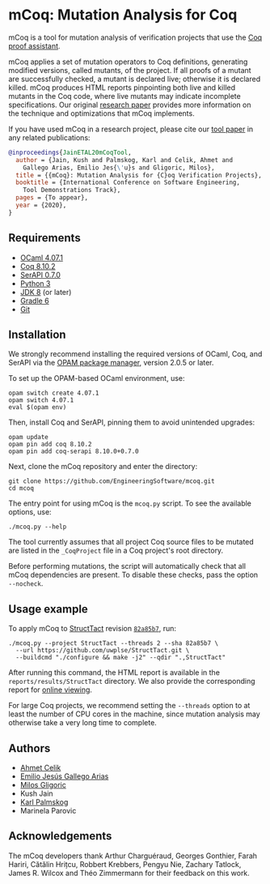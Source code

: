 # mCoq: Mutation Analysis for Coq

mCoq is a tool for mutation analysis of verification projects that use the
[Coq proof assistant](https://coq.inria.fr).

mCoq applies a set of mutation operators to Coq definitions, generating
modified versions, called mutants, of the project. If all proofs of a
mutant are successfully checked, a mutant is declared live; otherwise it
is declared killed. mCoq produces HTML reports pinpointing both live and
killed mutants in the Coq code, where live mutants may indicate
incomplete specifications. Our original [research paper][ase-paper] provides more
information on the technique and optimizations that mCoq implements.

If you have used mCoq in a research project, please cite our
[tool paper][icse-demo-paper] in any related publications:
```bibtex
@inproceedings{JainETAL20mCoqTool,
  author = {Jain, Kush and Palmskog, Karl and Celik, Ahmet and
    Gallego Arias, Emilio Jes{\'u}s and Gligoric, Milos},
  title = {{mCoq}: Mutation Analysis for {C}oq Verification Projects},
  booktitle = {International Conference on Software Engineering,
    Tool Demonstrations Track},
  pages = {To appear},
  year = {2020},
}
```

[ase-paper]: https://users.ece.utexas.edu/~gligoric/papers/CelikETAL19mCoq.pdf
[icse-demo-paper]: http://users.ece.utexas.edu/~gligoric/papers/JainETAL20mCoqTool.pdf

## Requirements

- [OCaml 4.07.1](https://ocaml.org)
- [Coq 8.10.2](https://coq.inria.fr/download)
- [SerAPI 0.7.0](https://github.com/ejgallego/coq-serapi)
- [Python 3](https://www.python.org)
- [JDK 8](https://openjdk.java.net) (or later)
- [Gradle 6](https://gradle.org/install/)
- [Git](https://git-scm.com)

## Installation

We strongly recommend installing the required versions of OCaml, Coq,
and SerAPI via the [OPAM package manager](https://opam.ocaml.org),
version 2.0.5 or later.

To set up the OPAM-based OCaml environment, use:
```
opam switch create 4.07.1
opam switch 4.07.1
eval $(opam env)
```
Then, install Coq and SerAPI, pinning them to avoid unintended upgrades:
```
opam update
opam pin add coq 8.10.2
opam pin add coq-serapi 8.10.0+0.7.0
```
Next, clone the mCoq repository and enter the directory:
```
git clone https://github.com/EngineeringSoftware/mcoq.git
cd mcoq
```

The entry point for using mCoq is the `mcoq.py` script. To see
the available options, use:
```
./mcoq.py --help
```

The tool currently assumes that all project Coq source
files to be mutated are listed in the `_CoqProject` file
in a Coq project's root directory.

Before performing mutations, the script will automatically check
that all mCoq dependencies are present. To disable these checks,
pass the option `--nocheck`.

## Usage example

To apply mCoq to [StructTact][structtact-repo]
revision [`82a85b7`][structtact-revision], run:
```
./mcoq.py --project StructTact --threads 2 --sha 82a85b7 \
  --url https://github.com/uwplse/StructTact.git \
  --buildcmd "./configure && make -j2" --qdir ".,StructTact"
```
After running this command, the HTML report is available in the
`reports/results/StructTact` directory. We also provide the corresponding report
for [online viewing][structtact-report].

For large Coq projects, we recommend setting the `--threads` option
to at least the number of CPU cores in the machine, since mutation analysis
may otherwise take a very long time to complete.

[structtact-repo]: https://github.com/uwplse/StructTact
[structtact-revision]: https://github.com/uwplse/StructTact/commit/82a85b7ec07e71fa6b30cfc05f6a7bfb09ef2510
[structtact-report]: https://cozy.ece.utexas.edu/mcoq/report/

## Authors

- [Ahmet Celik](https://ahmet-celik.github.io)
- [Emilio Jesús Gallego Arias](https://www.irif.fr/~gallego/)
- [Milos Gligoric](http://users.ece.utexas.edu/~gligoric/)
- Kush Jain
- [Karl Palmskog](https://setoid.com)
- Marinela Parovic

## Acknowledgements

The mCoq developers thank Arthur Charguéraud, Georges Gonthier, Farah Hariri, Cătălin Hrițcu,
Robbert Krebbers, Pengyu Nie, Zachary Tatlock, James R. Wilcox and Théo Zimmermann
for their feedback on this work.
